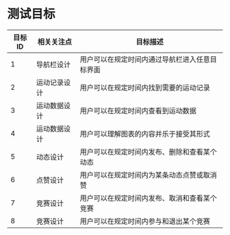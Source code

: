 # 测试目标

| 目标ID | 相关关注点 | 目标描述 |
| --- | --- | --- |
| 1 | 导航栏设计 |  用户可以在规定时间内通过导航栏进入任意目标界面 |
| 2 | 运动记录设计 | 用户可以在规定时间内找到需要的运动记录 |
| 3 | 运动数据设计 | 用户可以在规定时间内查看到运动数据 |
| 4 | 运动数据设计 | 用户可以理解图表的内容并乐于接受其形式 |
| 5 | 动态设计 | 用户可以在规定时间内发布、删除和查看某个动态 |
| 6 | 点赞设计 | 用户可以在规定时间内为某条动态点赞或取消赞 |
| 7 | 竞赛设计 | 用户可以在规定时间内发布、取消和查看某个竞赛 |
| 8 | 竞赛设计 | 用户可以在规定时间内参与和退出某个竞赛 |




































